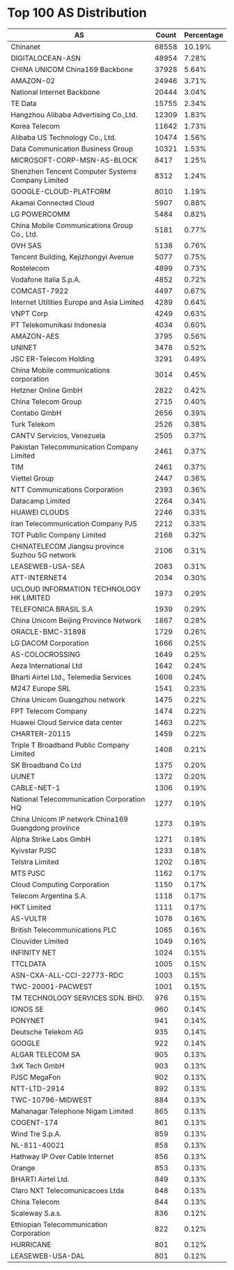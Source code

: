 # Top 100 AS Distribution
| AS | Count | Percentage |
|----|----|----|
| Chinanet | 68558 | 10.19% |
| DIGITALOCEAN-ASN | 48954 | 7.28% |
| CHINA UNICOM China169 Backbone | 37928 | 5.64% |
| AMAZON-02 | 24946 | 3.71% |
| National Internet Backbone | 20444 | 3.04% |
| TE Data | 15755 | 2.34% |
| Hangzhou Alibaba Advertising Co.,Ltd. | 12309 | 1.83% |
| Korea Telecom | 11642 | 1.73% |
| Alibaba US Technology Co., Ltd. | 10474 | 1.56% |
| Data Communication Business Group | 10321 | 1.53% |
| MICROSOFT-CORP-MSN-AS-BLOCK | 8417 | 1.25% |
| Shenzhen Tencent Computer Systems Company Limited | 8312 | 1.24% |
| GOOGLE-CLOUD-PLATFORM | 8010 | 1.19% |
| Akamai Connected Cloud | 5907 | 0.88% |
| LG POWERCOMM | 5484 | 0.82% |
| China Mobile Communications Group Co., Ltd. | 5181 | 0.77% |
| OVH SAS | 5138 | 0.76% |
| Tencent Building, Kejizhongyi Avenue | 5077 | 0.75% |
| Rostelecom | 4899 | 0.73% |
| Vodafone Italia S.p.A. | 4852 | 0.72% |
| COMCAST-7922 | 4497 | 0.67% |
| Internet Utilities Europe and Asia Limited | 4289 | 0.64% |
| VNPT Corp | 4249 | 0.63% |
| PT Telekomunikasi Indonesia | 4034 | 0.60% |
| AMAZON-AES | 3795 | 0.56% |
| UNINET | 3478 | 0.52% |
| JSC ER-Telecom Holding | 3291 | 0.49% |
| China Mobile communications corporation | 3014 | 0.45% |
| Hetzner Online GmbH | 2822 | 0.42% |
| China Telecom Group | 2715 | 0.40% |
| Contabo GmbH | 2656 | 0.39% |
| Turk Telekom | 2526 | 0.38% |
| CANTV Servicios, Venezuela | 2505 | 0.37% |
| Pakistan Telecommunication Company Limited | 2461 | 0.37% |
| TIM | 2461 | 0.37% |
| Viettel Group | 2447 | 0.36% |
| NTT Communications Corporation | 2393 | 0.36% |
| Datacamp Limited | 2264 | 0.34% |
| HUAWEI CLOUDS | 2246 | 0.33% |
| Iran Telecommunication Company PJS | 2212 | 0.33% |
| TOT Public Company Limited | 2168 | 0.32% |
| CHINATELECOM Jiangsu province Suzhou 5G network | 2106 | 0.31% |
| LEASEWEB-USA-SEA | 2083 | 0.31% |
| ATT-INTERNET4 | 2034 | 0.30% |
| UCLOUD INFORMATION TECHNOLOGY HK LIMITED | 1973 | 0.29% |
| TELEFONICA BRASIL S.A | 1939 | 0.29% |
| China Unicom Beijing Province Network | 1867 | 0.28% |
| ORACLE-BMC-31898 | 1729 | 0.26% |
| LG DACOM Corporation | 1666 | 0.25% |
| AS-COLOCROSSING | 1649 | 0.25% |
| Aeza International Ltd | 1642 | 0.24% |
| Bharti Airtel Ltd., Telemedia Services | 1608 | 0.24% |
| M247 Europe SRL | 1541 | 0.23% |
| China Unicom Guangzhou network | 1475 | 0.22% |
| FPT Telecom Company | 1474 | 0.22% |
| Huawei Cloud Service data center | 1463 | 0.22% |
| CHARTER-20115 | 1459 | 0.22% |
| Triple T Broadband Public Company Limited | 1408 | 0.21% |
| SK Broadband Co Ltd | 1375 | 0.20% |
| UUNET | 1372 | 0.20% |
| CABLE-NET-1 | 1306 | 0.19% |
| National Telecommunication Corporation HQ | 1277 | 0.19% |
| China Unicom IP network China169 Guangdong province | 1273 | 0.19% |
| Alpha Strike Labs GmbH | 1271 | 0.19% |
| Kyivstar PJSC | 1233 | 0.18% |
| Telstra Limited | 1202 | 0.18% |
| MTS PJSC | 1162 | 0.17% |
| Cloud Computing Corporation | 1150 | 0.17% |
| Telecom Argentina S.A. | 1118 | 0.17% |
| HKT Limited | 1111 | 0.17% |
| AS-VULTR | 1078 | 0.16% |
| British Telecommunications PLC | 1065 | 0.16% |
| Clouvider Limited | 1049 | 0.16% |
| INFINITY NET | 1024 | 0.15% |
| TTCLDATA | 1005 | 0.15% |
| ASN-CXA-ALL-CCI-22773-RDC | 1003 | 0.15% |
| TWC-20001-PACWEST | 1001 | 0.15% |
| TM TECHNOLOGY SERVICES SDN. BHD. | 976 | 0.15% |
| IONOS SE | 960 | 0.14% |
| PONYNET | 941 | 0.14% |
| Deutsche Telekom AG | 935 | 0.14% |
| GOOGLE | 922 | 0.14% |
| ALGAR TELECOM SA | 905 | 0.13% |
| 3xK Tech GmbH | 903 | 0.13% |
| PJSC MegaFon | 902 | 0.13% |
| NTT-LTD-2914 | 892 | 0.13% |
| TWC-10796-MIDWEST | 884 | 0.13% |
| Mahanagar Telephone Nigam Limited | 865 | 0.13% |
| COGENT-174 | 861 | 0.13% |
| Wind Tre S.p.A. | 859 | 0.13% |
| NL-811-40021 | 858 | 0.13% |
| Hathway IP Over Cable Internet | 856 | 0.13% |
| Orange | 853 | 0.13% |
| BHARTI Airtel Ltd. | 849 | 0.13% |
| Claro NXT Telecomunicacoes Ltda | 848 | 0.13% |
| China Telecom | 844 | 0.13% |
| Scaleway S.a.s. | 836 | 0.12% |
| Ethiopian Telecommunication Corporation | 822 | 0.12% |
| HURRICANE | 801 | 0.12% |
| LEASEWEB-USA-DAL | 801 | 0.12% |
